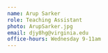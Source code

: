 ```yaml
---
name: Arup Sarker
role: Teaching Assistant
photo: ArupSarker.jpg
email: djy8hg@virginia.edu
office-hours: Wednesday 9-11am
---
```

